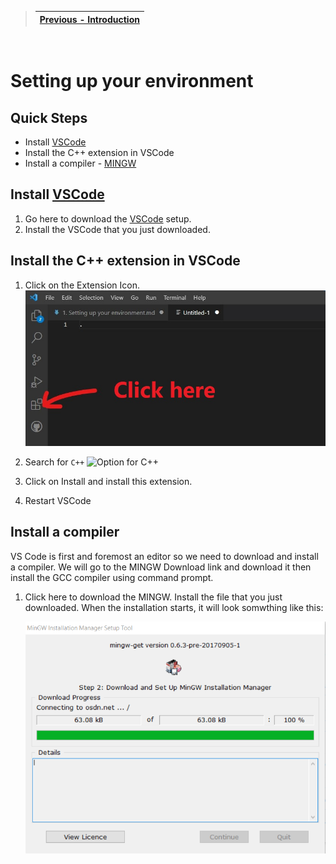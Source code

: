 


> | [Previous - Introduction](https://github.com/saifeemustafaq/learn-testing/blob/main/includes/1.%20Setting%20up%20your%20environment.md) |
> | ----------- |
  
  &nbsp;

# Setting up your environment

## Quick Steps
- Install [VSCode](https://code.visualstudio.com/download)
- Install the C++ extension in VSCode
- Install a compiler - [MINGW](https://osdn.net/projects/mingw/downloads/68260/mingw-get-setup.exe/)




## Install [VSCode](https://code.visualstudio.com/download)
1. Go here to download the [VSCode](https://code.visualstudio.com/download) setup.
2. Install the VSCode that you just downloaded.

## Install the C++ extension in VSCode
1. Click on the Extension Icon.
   ![Extension](https://github.com/saifeemustafaq/learn-testing/raw/main/Assets/1_extension_icon.jpg)

2. Search for `C++`
   ![Option for C++](https://code.visualstudio.com/assets/docs/languages/cpp/search-cpp-extension.png)

3. Click on Install and install this extension.
4. Restart VSCode

## Install a compiler
VS Code is first and foremost an editor so we need to download and install a compiler. We will go to the MINGW Download link and download it then install the GCC compiler using command prompt.

1. Click here to download the MINGW. Install the file that you just downloaded. When the installation starts, it will look somwthing like this:
    
   ![MINGW](https://github.com/saifeemustafaq/learn-testing/raw/main/Assets/3_mingw_installation.png)
